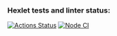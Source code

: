 ### Hexlet tests and linter status:
[![Actions Status](https://github.com/Valeriya-Makhmutova/frontend-bootcamp-project-46/actions/workflows/hexlet-check.yml/badge.svg)](https://github.com/Valeriya-Makhmutova/frontend-bootcamp-project-46/actions)
[![Node CI](https://github.com/Valeriya-Makhmutova/frontend-bootcamp-project-46/actions/workflows/nodejs.yml/badge.svg)](https://github.com/Valeriya-Makhmutova/frontend-bootcamp-project-46/actions/workflows/nodejs.yml)